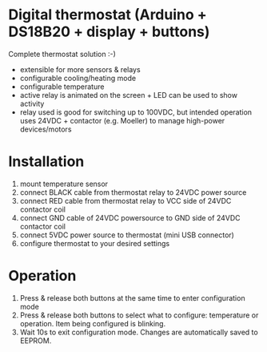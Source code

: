 # Digital thermostat (Arduino + DS18B20 + display + buttons)

Complete thermostat solution :-)
* extensible for more sensors & relays
* configurable cooling/heating mode
* configurable temperature
* active relay is animated on the screen + LED can be used to show activity
* relay used is good for switching up to 100VDC, but intended operation uses 24VDC + contactor (e.g. Moeller) to manage high-power devices/motors

# Installation
1. mount temperature sensor
1. connect BLACK cable from thermostat relay to 24VDC power source
1. connect RED cable from thermostat relay to VCC side of 24VDC contactor coil
1. connect GND cable of 24VDC powersource to GND side of 24VDC contactor coil
1. connect 5VDC power source to thermostat (mini USB connector)
1. configure thermostat to your desired settings

# Operation
1. Press & release both buttons at the same time to enter configuration mode
1. Press & release both buttons to select what to configure: temperature or operation. Item being configured is blinking.
1. Wait 10s to exit configuration mode. Changes are automatically saved to EEPROM.
